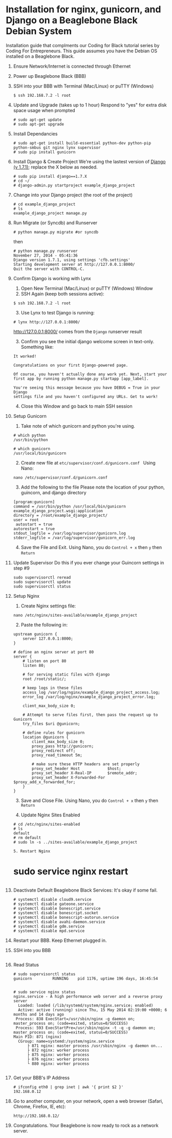 Installation for nginx, gunicorn, and Django on a Beaglebone Black Debian System
=========
Installation guide that complments our Coding for Black tutorial series by Coding For Entrepreneurs. This guide assumes you have the Debian OS installed on a Beaglebone Black.



1. Ensure Network/Internet is connected through Ethernet

2. Power up Beaglebone Black (BBB)
3. SSH into your BBB with Terminal (Mac/Linux) or puTTY (Windows)

	```
	$ ssh 192.168.7.2 -l root
	```

3. Update and Upgrade (takes up to 1 hour)
	Respond to "yes" for extra disk space usage when prompted
	```
	# sudo apt-get update
	# sudo apt-get upgrade
	```

4. Install Dependancies

	```
	# sudo apt-get install build-essential python-dev python-pip python-smbus git nginx lynx supervisor
	# sudo pip install gunicorn
	```

5. Install Django & Create Project
	We're using the lastest version of [Django (v 1.7.1)](http://djangoproject.com/download); replace the X below as needed.

	```
	# sudo pip install django==1.7.X
	# cd ~/ 
	# django-admin.py startproject example_django_project
	```

6. Change into your Django project (the root of the project)

	```
	# cd example_django_project 
	# ls
	example_django_project manage.py
	```

7. Run Migrate (or Syncdb) and Runserver
	```
	# python manage.py migrate #or syncdb
	```

	then 

	```
	# python manage.py runserver
	November 27, 2014 - 05:41:36
	Django version 1.7.1, using settings 'cfb.settings'
	Starting development server at http://127.0.0.1:8000/
	Quit the server with CONTROL-C.
	```


8. Confirm Django is working with Lynx
	1. Open New Terminal (Mac/Linux) or puTTY (Windows) Window
	2. SSH Again (keep both sessions active):
	```
	$ ssh 192.168.7.2 -l root
	```
	3. Use Lynx to test Django is running:
	```
	# lynx http://127.0.0.1:8000/ 
	```
	http://127.0.0.1:8000/ comes from the `Django` runserver result

	3. Confirm you see the initial django welcome screen in text-only. Something like:

	```
	It worked!

	Congratulations on your first Django-powered page.

	Of course, you haven't actually done any work yet. Next, start your
	first app by running python manage.py startapp [app_label].

	You're seeing this message because you have DEBUG = True in your Django
	settings file and you haven't configured any URLs. Get to work!
	```
	
	4. Close this Window and go back to main SSH session


9. Setup Gunicorn
    1. Take note of which gunicorn and python you're using.
    ```
    # which python
    /usr/bin/python

    # which gunicorn
    /usr/local/bin/gunicorn
    ```

	2. Create new file at `etc/supervisor/conf.d/gunicorn.conf `
	Using Nano:
	```
	nano /etc/supervisor/conf.d/gunicorn.conf 

	```
	3. Add the following to the file
	Please note the location of your python, guincorn, and django directory
	```
	[program:gunicorn] 
	command = /usr/bin/python /usr/local/bin/gunicorn example_django_project.wsgi:application 
	directory = /root/example_django_project/
	user = root
	 autostart = true 
	autorestart = true 
	stdout_logfile = /var/log/supervisor/gunicorn.log 
	stderr_logfile = /var/log/supervisor/gunicorn_err.log 

	```
	4. Save the File and Exit.
	Using Nano, you do `Control + x` then `y` then `Return`

10. Update Supervisor
	Do this if you ever change your Guincorn settings in step #9
	```
	sudo supervisorctl reread
	sudo supervisorctl update
	sudo supervisorctl status
	```

11. Setup Nginx
	1. Create Nginx settings file:
	```
	nano /etc/nginx/sites-available/example_django_project
	```
	2. Paste the following in:
	```
	upstream gunicorn {
	    server 127.0.0.1:8000;
	}

	# define an nginx server at port 80
	server {
	    # listen on port 80
	    listen 80;

	    # for serving static files with django
	    root /root/static/;

	    # keep logs in these files
	    access_log /var/log/nginx/example_django_project_access.log;
	    error_log /var/log/nginx/example_django_project_error.log;

	    client_max_body_size 0;

	    # Attempt to serve files first, then pass the request up to Gunicorn
	    try_files $uri @gunicorn;

	    # define rules for gunicorn
	    location @gunicorn {
	        client_max_body_size 0;
	        proxy_pass http://gunicorn;
	        proxy_redirect off;
	        proxy_read_timeout 5m;

	        # make sure these HTTP headers are set properly
	        proxy_set_header Host            $host;
	        proxy_set_header X-Real-IP       $remote_addr;
	        proxy_set_header X-Forwarded-For $proxy_add_x_forwarded_for;
	    }
	}
	```
	3. Save and Close File.
	Using Nano, you do `Control + x` then `y` then `Return`

	4. Update Nginx Sites Enabled
	```
	# cd /etc/nginx/sites-enabled
	# ls
	default
	# rm default
	# sudo ln -s ../sites-available/example_django_project

	5. Restart Nginx
	```
	# sudo service nginx restart
	```

12. Deactivate Default Beaglebone Black Services:
	It's okay if some fail.
	```
	# systemctl disable cloud9.service
	# systemctl disable gateone.service
	# systemctl disable bonescript.service
	# systemctl disable bonescript.socket
	# systemctl disable bonescript-autorun.service
	# systemctl disable avahi-daemon.service
	# systemctl disable gdm.service
	# systemctl disable mpd.service
	```

13. Restart your BBB. Keep Ethernet plugged in.

14. SSH into you BBB
	```

	```

15. Read Status

	```
	# sudo supervisorctl status
	gunicorn         RUNNING    pid 1176, uptime 196 days, 16:45:54
	

	# sudo service nginx status
	nginx.service - A high performance web server and a reverse proxy server
	  Loaded: loaded (/lib/systemd/system/nginx.service; enabled)
	  Active: active (running) since Thu, 15 May 2014 02:19:00 +0000; 6 months and 14 days ago
	 Process: 838 ExecStart=/usr/sbin/nginx -g daemon on; master_process on; (code=exited, status=0/SUCCESS)
	 Process: 593 ExecStartPre=/usr/sbin/nginx -t -q -g daemon on; master_process on; (code=exited, status=0/SUCCESS)
	Main PID: 871 (nginx)
	  CGroup: name=systemd:/system/nginx.service
		  ├ 871 nginx: master process /usr/sbin/nginx -g daemon on...
		  ├ 872 nginx: worker process
		  ├ 875 nginx: worker process
		  ├ 876 nginx: worker process
		  └ 880 nginx: worker process


	```

16. Get your BBB's IP Address
	```
	# ifconfig eth0 | grep inet | awk '{ print $2 }'
	192.168.0.12

	```

17. Go to another computer, on your network, open a web browser (Safari, Chrome, Firefox, IE, etc):
	```
	http://192.168.0.12/
	```


18. Congratulations. Your Beaglebone is now ready to rock as a network server.




